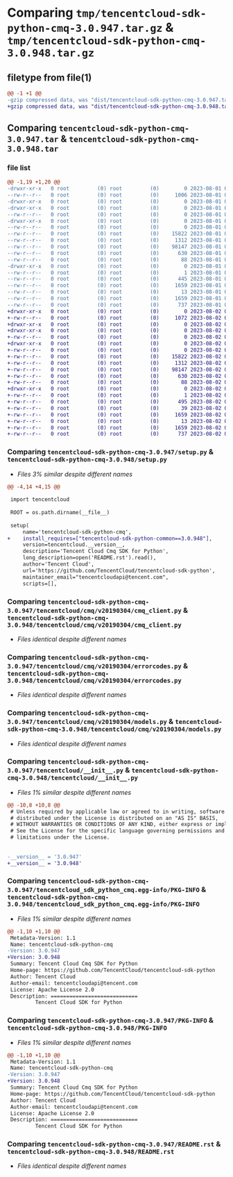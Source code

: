 # Comparing `tmp/tencentcloud-sdk-python-cmq-3.0.947.tar.gz` & `tmp/tencentcloud-sdk-python-cmq-3.0.948.tar.gz`

## filetype from file(1)

```diff
@@ -1 +1 @@
-gzip compressed data, was "dist/tencentcloud-sdk-python-cmq-3.0.947.tar", last modified: Tue Aug  1 00:34:26 2023, max compression
+gzip compressed data, was "dist/tencentcloud-sdk-python-cmq-3.0.948.tar", last modified: Wed Aug  2 00:26:57 2023, max compression
```

## Comparing `tencentcloud-sdk-python-cmq-3.0.947.tar` & `tencentcloud-sdk-python-cmq-3.0.948.tar`

### file list

```diff
@@ -1,19 +1,20 @@
-drwxr-xr-x   0 root         (0) root         (0)        0 2023-08-01 00:34:26.000000 tencentcloud-sdk-python-cmq-3.0.947/
--rw-r--r--   0 root         (0) root         (0)     1006 2023-08-01 00:34:26.000000 tencentcloud-sdk-python-cmq-3.0.947/setup.py
-drwxr-xr-x   0 root         (0) root         (0)        0 2023-08-01 00:34:26.000000 tencentcloud-sdk-python-cmq-3.0.947/tencentcloud/
-drwxr-xr-x   0 root         (0) root         (0)        0 2023-08-01 00:34:26.000000 tencentcloud-sdk-python-cmq-3.0.947/tencentcloud/cmq/
--rw-r--r--   0 root         (0) root         (0)        0 2023-08-01 00:34:26.000000 tencentcloud-sdk-python-cmq-3.0.947/tencentcloud/cmq/__init__.py
-drwxr-xr-x   0 root         (0) root         (0)        0 2023-08-01 00:34:26.000000 tencentcloud-sdk-python-cmq-3.0.947/tencentcloud/cmq/v20190304/
--rw-r--r--   0 root         (0) root         (0)        0 2023-08-01 00:34:26.000000 tencentcloud-sdk-python-cmq-3.0.947/tencentcloud/cmq/v20190304/__init__.py
--rw-r--r--   0 root         (0) root         (0)    15822 2023-08-01 00:34:26.000000 tencentcloud-sdk-python-cmq-3.0.947/tencentcloud/cmq/v20190304/cmq_client.py
--rw-r--r--   0 root         (0) root         (0)     1312 2023-08-01 00:34:26.000000 tencentcloud-sdk-python-cmq-3.0.947/tencentcloud/cmq/v20190304/errorcodes.py
--rw-r--r--   0 root         (0) root         (0)    98147 2023-08-01 00:34:26.000000 tencentcloud-sdk-python-cmq-3.0.947/tencentcloud/cmq/v20190304/models.py
--rw-r--r--   0 root         (0) root         (0)      630 2023-08-01 00:34:26.000000 tencentcloud-sdk-python-cmq-3.0.947/tencentcloud/__init__.py
--rw-r--r--   0 root         (0) root         (0)       88 2023-08-01 00:34:26.000000 tencentcloud-sdk-python-cmq-3.0.947/setup.cfg
-drwxr-xr-x   0 root         (0) root         (0)        0 2023-08-01 00:34:26.000000 tencentcloud-sdk-python-cmq-3.0.947/tencentcloud_sdk_python_cmq.egg-info/
--rw-r--r--   0 root         (0) root         (0)        1 2023-08-01 00:34:26.000000 tencentcloud-sdk-python-cmq-3.0.947/tencentcloud_sdk_python_cmq.egg-info/dependency_links.txt
--rw-r--r--   0 root         (0) root         (0)      445 2023-08-01 00:34:26.000000 tencentcloud-sdk-python-cmq-3.0.947/tencentcloud_sdk_python_cmq.egg-info/SOURCES.txt
--rw-r--r--   0 root         (0) root         (0)     1659 2023-08-01 00:34:26.000000 tencentcloud-sdk-python-cmq-3.0.947/tencentcloud_sdk_python_cmq.egg-info/PKG-INFO
--rw-r--r--   0 root         (0) root         (0)       13 2023-08-01 00:34:26.000000 tencentcloud-sdk-python-cmq-3.0.947/tencentcloud_sdk_python_cmq.egg-info/top_level.txt
--rw-r--r--   0 root         (0) root         (0)     1659 2023-08-01 00:34:26.000000 tencentcloud-sdk-python-cmq-3.0.947/PKG-INFO
--rw-r--r--   0 root         (0) root         (0)      737 2023-08-01 00:34:26.000000 tencentcloud-sdk-python-cmq-3.0.947/README.rst
+drwxr-xr-x   0 root         (0) root         (0)        0 2023-08-02 00:26:57.000000 tencentcloud-sdk-python-cmq-3.0.948/
+-rw-r--r--   0 root         (0) root         (0)     1072 2023-08-02 00:26:57.000000 tencentcloud-sdk-python-cmq-3.0.948/setup.py
+drwxr-xr-x   0 root         (0) root         (0)        0 2023-08-02 00:26:57.000000 tencentcloud-sdk-python-cmq-3.0.948/tencentcloud/
+drwxr-xr-x   0 root         (0) root         (0)        0 2023-08-02 00:26:57.000000 tencentcloud-sdk-python-cmq-3.0.948/tencentcloud/cmq/
+-rw-r--r--   0 root         (0) root         (0)        0 2023-08-02 00:26:57.000000 tencentcloud-sdk-python-cmq-3.0.948/tencentcloud/cmq/__init__.py
+drwxr-xr-x   0 root         (0) root         (0)        0 2023-08-02 00:26:57.000000 tencentcloud-sdk-python-cmq-3.0.948/tencentcloud/cmq/v20190304/
+-rw-r--r--   0 root         (0) root         (0)        0 2023-08-02 00:26:57.000000 tencentcloud-sdk-python-cmq-3.0.948/tencentcloud/cmq/v20190304/__init__.py
+-rw-r--r--   0 root         (0) root         (0)    15822 2023-08-02 00:26:57.000000 tencentcloud-sdk-python-cmq-3.0.948/tencentcloud/cmq/v20190304/cmq_client.py
+-rw-r--r--   0 root         (0) root         (0)     1312 2023-08-02 00:26:57.000000 tencentcloud-sdk-python-cmq-3.0.948/tencentcloud/cmq/v20190304/errorcodes.py
+-rw-r--r--   0 root         (0) root         (0)    98147 2023-08-02 00:26:57.000000 tencentcloud-sdk-python-cmq-3.0.948/tencentcloud/cmq/v20190304/models.py
+-rw-r--r--   0 root         (0) root         (0)      630 2023-08-02 00:26:57.000000 tencentcloud-sdk-python-cmq-3.0.948/tencentcloud/__init__.py
+-rw-r--r--   0 root         (0) root         (0)       88 2023-08-02 00:26:57.000000 tencentcloud-sdk-python-cmq-3.0.948/setup.cfg
+drwxr-xr-x   0 root         (0) root         (0)        0 2023-08-02 00:26:57.000000 tencentcloud-sdk-python-cmq-3.0.948/tencentcloud_sdk_python_cmq.egg-info/
+-rw-r--r--   0 root         (0) root         (0)        1 2023-08-02 00:26:57.000000 tencentcloud-sdk-python-cmq-3.0.948/tencentcloud_sdk_python_cmq.egg-info/dependency_links.txt
+-rw-r--r--   0 root         (0) root         (0)      495 2023-08-02 00:26:57.000000 tencentcloud-sdk-python-cmq-3.0.948/tencentcloud_sdk_python_cmq.egg-info/SOURCES.txt
+-rw-r--r--   0 root         (0) root         (0)       39 2023-08-02 00:26:57.000000 tencentcloud-sdk-python-cmq-3.0.948/tencentcloud_sdk_python_cmq.egg-info/requires.txt
+-rw-r--r--   0 root         (0) root         (0)     1659 2023-08-02 00:26:57.000000 tencentcloud-sdk-python-cmq-3.0.948/tencentcloud_sdk_python_cmq.egg-info/PKG-INFO
+-rw-r--r--   0 root         (0) root         (0)       13 2023-08-02 00:26:57.000000 tencentcloud-sdk-python-cmq-3.0.948/tencentcloud_sdk_python_cmq.egg-info/top_level.txt
+-rw-r--r--   0 root         (0) root         (0)     1659 2023-08-02 00:26:57.000000 tencentcloud-sdk-python-cmq-3.0.948/PKG-INFO
+-rw-r--r--   0 root         (0) root         (0)      737 2023-08-02 00:26:57.000000 tencentcloud-sdk-python-cmq-3.0.948/README.rst
```

### Comparing `tencentcloud-sdk-python-cmq-3.0.947/setup.py` & `tencentcloud-sdk-python-cmq-3.0.948/setup.py`

 * *Files 3% similar despite different names*

```diff
@@ -4,14 +4,15 @@
 
 import tencentcloud
 
 ROOT = os.path.dirname(__file__)
 
 setup(
     name='tencentcloud-sdk-python-cmq',
+    install_requires=["tencentcloud-sdk-python-common==3.0.948"],
     version=tencentcloud.__version__,
     description='Tencent Cloud Cmq SDK for Python',
     long_description=open('README.rst').read(),
     author='Tencent Cloud',
     url='https://github.com/TencentCloud/tencentcloud-sdk-python',
     maintainer_email="tencentcloudapi@tencent.com",
     scripts=[],
```

### Comparing `tencentcloud-sdk-python-cmq-3.0.947/tencentcloud/cmq/v20190304/cmq_client.py` & `tencentcloud-sdk-python-cmq-3.0.948/tencentcloud/cmq/v20190304/cmq_client.py`

 * *Files identical despite different names*

### Comparing `tencentcloud-sdk-python-cmq-3.0.947/tencentcloud/cmq/v20190304/errorcodes.py` & `tencentcloud-sdk-python-cmq-3.0.948/tencentcloud/cmq/v20190304/errorcodes.py`

 * *Files identical despite different names*

### Comparing `tencentcloud-sdk-python-cmq-3.0.947/tencentcloud/cmq/v20190304/models.py` & `tencentcloud-sdk-python-cmq-3.0.948/tencentcloud/cmq/v20190304/models.py`

 * *Files identical despite different names*

### Comparing `tencentcloud-sdk-python-cmq-3.0.947/tencentcloud/__init__.py` & `tencentcloud-sdk-python-cmq-3.0.948/tencentcloud/__init__.py`

 * *Files 1% similar despite different names*

```diff
@@ -10,8 +10,8 @@
 # Unless required by applicable law or agreed to in writing, software
 # distributed under the License is distributed on an "AS IS" BASIS,
 # WITHOUT WARRANTIES OR CONDITIONS OF ANY KIND, either express or implied.
 # See the License for the specific language governing permissions and
 # limitations under the License.
 
 
-__version__ = '3.0.947'
+__version__ = '3.0.948'
```

### Comparing `tencentcloud-sdk-python-cmq-3.0.947/tencentcloud_sdk_python_cmq.egg-info/PKG-INFO` & `tencentcloud-sdk-python-cmq-3.0.948/tencentcloud_sdk_python_cmq.egg-info/PKG-INFO`

 * *Files 1% similar despite different names*

```diff
@@ -1,10 +1,10 @@
 Metadata-Version: 1.1
 Name: tencentcloud-sdk-python-cmq
-Version: 3.0.947
+Version: 3.0.948
 Summary: Tencent Cloud Cmq SDK for Python
 Home-page: https://github.com/TencentCloud/tencentcloud-sdk-python
 Author: Tencent Cloud
 Author-email: tencentcloudapi@tencent.com
 License: Apache License 2.0
 Description: ============================
         Tencent Cloud SDK for Python
```

### Comparing `tencentcloud-sdk-python-cmq-3.0.947/PKG-INFO` & `tencentcloud-sdk-python-cmq-3.0.948/PKG-INFO`

 * *Files 1% similar despite different names*

```diff
@@ -1,10 +1,10 @@
 Metadata-Version: 1.1
 Name: tencentcloud-sdk-python-cmq
-Version: 3.0.947
+Version: 3.0.948
 Summary: Tencent Cloud Cmq SDK for Python
 Home-page: https://github.com/TencentCloud/tencentcloud-sdk-python
 Author: Tencent Cloud
 Author-email: tencentcloudapi@tencent.com
 License: Apache License 2.0
 Description: ============================
         Tencent Cloud SDK for Python
```

### Comparing `tencentcloud-sdk-python-cmq-3.0.947/README.rst` & `tencentcloud-sdk-python-cmq-3.0.948/README.rst`

 * *Files identical despite different names*

